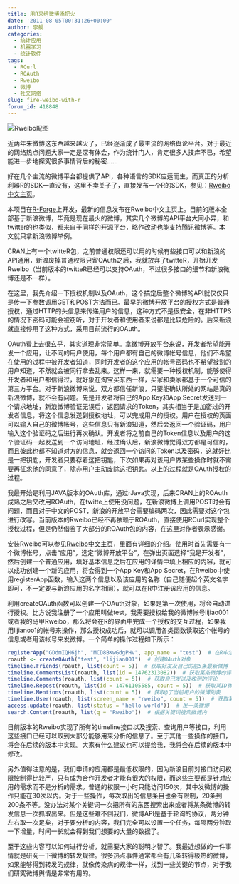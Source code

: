 ```yaml
---
title: 用R来给微博添把火
date: '2011-08-05T00:31:26+00:00'
author: 李舰
categories:
  - 统计应用
  - 机器学习
  - 统计软件
tags:
  - RCurl
  - ROAuth
  - Rweibo
  - 微博
  - 社交网络
slug: fire-weibo-with-r
forum_id: 418848
---
```


![Rweibo配图](https://uploads.cosx.org/2011/09/Rweibo.png)

近两年来微博这东西越来越火了，已经逐渐成了最主流的网络舆论平台。对于最近的网络热点问题大家一定是深有体会，作为统计门人，肯定很多人技痒不已，希望能进一步地探究很多事情背后的秘密……

好在几个主流的微博平台都提供了API，各种语言的SDK应运而生，而真正的分析利器R的SDK一直没有，这里不卖关子了，直接发布一个R的SDK，参见：[Rweibo中文主页](http://jianl.org/cn/R/Rweibo.html)。

本项目在[R-Forge](https://r-forge.r-project.org/projects/rweibo/)上开发，最新的信息发布在Rweibo中文主页上。目前的版本全部基于新浪微博，毕竟是现在最火的微博，其实几个微博的API平台大同小异，和twitter的也类似，都来自于同样的开源平台，略作改动也能支持腾讯微博等。本文就只拿新浪微博举例。

CRAN上有一个twitteR包，之前普通权限还可以用的时候有些接口可以和新浪的API通用，新浪废掉普通权限只留OAuth之后，我就放弃了twitteR，开始开发Rweibo（当前版本的twitteR已经可以支持OAuth，不过很多接口的细节和新浪微博还是不一样）。

在这里，我先介绍一下授权机制以及OAuth，这个搞定后整个微博的API就仅仅只是传一下参数调用GET和POST方法而已。最早的微博开放平台的授权方式是普通授权，通过HTTP的头信息来传递用户的信息，这种方式不是很安全，在非HTTPS的情况下密码可能会被窃听，对于开发者和使用者来说都是比较危险的。后来新浪就直接停用了这种方式，采用目前流行的OAuth。

OAuth看上去很玄乎，其实道理非常简单。拿微博开放平台来说，开发者希望能开发一个应用，让不同的用户使用，每个用户都有自己的微博帐号信息，他们不希望在使用的过程中被开发者知道，同时开发者的这个应用的帐号密码也不希望被别的用户知道，不然就会被同行拿去乱来。这样一来，就需要一种授权机制，能够使得开发者和用户都信得过，就好象在淘宝买东西一样，买家和卖家都基于一个可信的第三方平台。对于新浪微博来说，双方都信任新浪，只要能确认所处的网站是真的新浪微博，就不会有问题。先是开发者将自己的App Key和App Secret发送到一个请求地址，新浪微博验证无误后，返回请求的Token，其实相当于是加密过的开发者信息，将这个信息发送到授权地址，可以完成用户的授权。用户在授权的页面可以输入自己的微博帐号，这些信息只有新浪知道，然后会返回一个验证码，用户输入这个验证码之后进行再次确认。开发者将之前自己的Token信息以及用户的这个验证码一起发送到一个访问地址，经过确认后，新浪微博觉得双方都是可信的，而且彼此也都不知道对方的信息，就会返回一个访问的Token以及密码，这就好比是一把钥匙，开发者只要存着这把钥匙，下次如果再对该用户做某些操作时就不需要再征求他的同意了，除非用户主动废除这把钥匙。以上的过程就是OAuth授权的过程。

我最开始是利用JAVA版本的OAuth库，通过rJava实现，后来CRAN上的ROAuth成熟之后又改用ROAuth，在twitte上使用没问题，在新浪微博上调用POST时会有问题，而且对于中文的POST，新浪的开放平台需要编码两次，因此需要对这个包进行改写。当前版本的Rweibo已经不再依赖于ROAuth，直接使用RCurl实现整个授权过程，但是仍然借鉴了大部分的ROAuth包的内容，在这里对作者表示感谢。

安装Rweibo可以参见[Rweibo中文主页](http://jianl.org/cn/R/Rweibo.html)，里面有详细的介绍。使用时首先需要有一个微博帐号，点击“应用”，选定“微博开放平台”，在弹出页面选择“我是开发者”，然后创建一个普通应用，填好基本信息之后在应用的详情中填上相应的内容，就可以成功创建一个新的应用，将会得到一个App Key和App Secret，在Rweibo中使用registerApp函数，输入这两个信息以及该应用的名称（自己随便起个英文名字即可，不一定要与新浪应用的名字相同），就可以在R中注册该应用的信息。

利用createOAuth函数可以创建一个OAuth对象，如果是第一次使用，将会自动进行授权。比方说我注册了一个应用叫做test，我需要授权给我的微博帐号lijiao001或者我的马甲Rweibo，那么将会在R的界面中完成一个授权的交互过程，如果我用lijianoo1的帐号来操作，那么授权成功后，就可以调用各类函数读取这个帐号的信息或者用该帐号来发微博。一个简单的操作过程如下所示：

```r
registerApp("GDdmIQH6jh", "MCD8BKwGdgPHv", app_name = "test")  # 在R中注册新的应用
roauth <- createOAuth("test", "lijian001")  # 创建OAuth对象
timeline.Friends(roauth, list(count = 5))  # 获取好友及自己的前5条最新微博
timeline.CommentsList(roauth, list(id = 14762313082))  # 获取某条微博的评论列表
timeline.Comments(roauth, list(count = 5))  # 获取自己发送及收到的评论
timeline.Repost(roauth, list(id = 14761105585, count = 5))  # 获取某ID微博的转发情况
timeline.Mentions(roauth, list(count = 5))  # 获取@了当前用户的微博列表
timeline.User(roauth, list(screen_name = "rweibo", count = 5))  # 获取某用户的信息
access.update(roauth, list(status = "hello world"))  # 发一条微博
search.Content(roauth, list(q = "Rweibo"))  # 根据关键词搜索微博内
```

目前版本的Rweibo实现了所有的timeline接口以及搜索、查询用户等接口，利用这些接口已经可以取到大部分能够用来分析的信息了。至于其他一些操作的接口，将会在后续的版本中实现。大家有什么建议也可以提给我，我将会在后续的版本中修改。

另外值得注意的是，我们申请的应用都是最低权限的，因为新浪目前对接口访问权限控制得比较严，只有成为合作开发者才能有很大的权限，而这些主要都是针对应用的需求而不是分析的需求。普通的权限一小时只能访问150次，其中发微博的操作只能在30次以内。对于一些操作，每次取出的信息条目也会有限制，20条到200条不等。没办法对某个关键词一次把所有的东西搜索出来或者将某条微博的转发信息一次抓取出来。但是这些难不倒我们，微博API是基于轮询的协议，两分钟左右取一次足矣，对于要分析的内容，我们完全可以设置一个任务，每隔两分钟取一下增量，时间一长就会得到我们想要的大量的数据了。

至于这些内容可以如何进行分析，就需要大家的聪明才智了。我最近想做的一件事情就是研究一下微博的转发规律。很多热点事件通常都会有几条转得极热的微博，如果能够得到转发的规律，就像传染病的规律一样，找到一些关键的节点，对于我们研究微博舆情是非常有用的。
